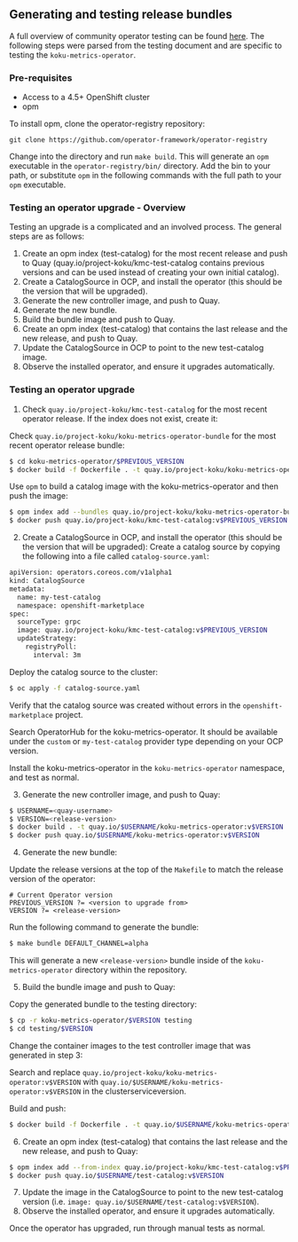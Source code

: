 ## Generating and testing release bundles

A full overview of community operator testing can be found [here](https://operator-framework.github.io/community-operators/testing-operators/). The following steps were parsed from the testing document and are specific to testing the `koku-metrics-operator`.

### Pre-requisites

* Access to a 4.5+ OpenShift cluster
* opm

To install opm, clone the operator-registry repository:

```
git clone https://github.com/operator-framework/operator-registry
```
Change into the directory and run `make build`. This will generate an `opm` executable in the `operator-registry/bin/` directory. Add the bin to your path, or substitute `opm` in the following commands with the full path to your `opm` executable.


### Testing an operator upgrade - Overview

Testing an upgrade is a complicated and an involved process. The general steps are as follows:
1. Create an opm index (test-catalog) for the most recent release and push to Quay (quay.io/project-koku/kmc-test-catalog contains previous versions and can be used instead of creating your own initial catalog).
2. Create a CatalogSource in OCP, and install the operator (this should be the version that will be upgraded).
3. Generate the new controller image, and push to Quay.
4. Generate the new bundle.
5. Build the bundle image and push to Quay.
6. Create an opm index (test-catalog) that contains the last release and the new release, and push to Quay.
7. Update the CatalogSource in OCP to point to the new test-catalog image.
8. Observe the installed operator, and ensure it upgrades automatically.


### Testing an operator upgrade

1. Check `quay.io/project-koku/kmc-test-catalog` for the most recent operator release. If the index does not exist, create it:

Check `quay.io/project-koku/koku-metrics-operator-bundle` for the most recent operator release bundle:

```sh
$ cd koku-metrics-operator/$PREVIOUS_VERSION
$ docker build -f Dockerfile . -t quay.io/project-koku/koku-metrics-operator-bundle:v$PREVIOUS_VERSION; docker push quay.io/project-koku/koku-metrics-operator-bundle:v$PREVIOUS_VERSION
```

Use `opm` to build a catalog image with the koku-metrics-operator and then push the image:

```sh
$ opm index add --bundles quay.io/project-koku/koku-metrics-operator-bundle:v$PREVIOUS_VERSION --tag quay.io/project-koku/kmc-test-catalog:v$PREVIOUS_VERSION --container-tool docker
$ docker push quay.io/project-koku/kmc-test-catalog:v$PREVIOUS_VERSION
```

2. Create a CatalogSource in OCP, and install the operator (this should be the version that will be upgraded):
Create a catalog source by copying the following into a file called `catalog-source.yaml`:

```sh
apiVersion: operators.coreos.com/v1alpha1
kind: CatalogSource
metadata:
  name: my-test-catalog
  namespace: openshift-marketplace
spec:
  sourceType: grpc
  image: quay.io/project-koku/kmc-test-catalog:v$PREVIOUS_VERSION
  updateStrategy:
    registryPoll:
      interval: 3m
```

Deploy the catalog source to the cluster:

```sh
$ oc apply -f catalog-source.yaml
```

Verify that the catalog source was created without errors in the `openshift-marketplace` project.

Search OperatorHub for the koku-metrics-operator. It should be available under the `custom` or `my-test-catalog` provider type depending on your OCP version.

Install the koku-metrics-operator in the `koku-metrics-operator` namespace, and test as normal.


3. Generate the new controller image, and push to Quay:

```sh
$ USERNAME=<quay-username>
$ VERSION=<release-version>
$ docker build . -t quay.io/$USERNAME/koku-metrics-operator:v$VERSION
$ docker push quay.io/$USERNAME/koku-metrics-operator:v$VERSION
```

4. Generate the new bundle:

Update the release versions at the top of the `Makefile` to match the release version of the operator:

```
# Current Operator version
PREVIOUS_VERSION ?= <version to upgrade from>
VERSION ?= <release-version>
```

Run the following command to generate the bundle:

```sh
$ make bundle DEFAULT_CHANNEL=alpha
```

This will generate a new `<release-version>` bundle inside of the `koku-metrics-operator` directory within the repository.

5. Build the bundle image and push to Quay:

Copy the generated bundle to the testing directory:

```sh
$ cp -r koku-metrics-operator/$VERSION testing
$ cd testing/$VERSION
```

Change the container images to the test controller image that was generated in step 3:

Search and replace `quay.io/project-koku/koku-metrics-operator:v$VERSION` with `quay.io/$USERNAME/koku-metrics-operator:v$VERSION` in the clusterserviceversion.

Build and push:

```sh
$ docker build -f Dockerfile . -t quay.io/$USERNAME/koku-metrics-operator-bundle:v$VERSION; docker push quay.io/$USERNAME/koku-metrics-operator-bundle:v$VERSION
```

6. Create an opm index (test-catalog) that contains the last release and the new release, and push to Quay:

```sh
$ opm index add --from-index quay.io/project-koku/kmc-test-catalog:v$PREVIOUS_VERSION --bundles quay.io/$USERNAME/koku-metrics-operator-bundle:v$VERSION --tag quay.io/$USERNAME/test-catalog:latest --container-tool docker
$ docker push quay.io/$USERNAME/test-catalog:v$VERSION
```

7. Update the image in the CatalogSource to point to the new test-catalog version (i.e. `image: quay.io/$USERNAME/test-catalog:v$VERSION`).
8. Observe the installed operator, and ensure it upgrades automatically.

Once the operator has upgraded, run through manual tests as normal.

